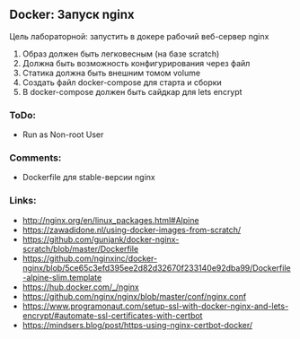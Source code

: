 ## Docker: Запуск nginx

Цель лабораторной: запустить в докере рабочий веб-сервер nginx

1. Образ должен быть легковесным (на базе scratch)
2. Должна быть возможность конфигурирования через файл
3. Статика должна быть внешним томом volume
4. Создать файл docker-compose для старта и сборки
5. В docker-compose должен быть сайдкар для lets encrypt

### ToDo:
- Run as Non-root User

### Comments:
- Dockerfile для stable-версии nginx

### Links:
- http://nginx.org/en/linux_packages.html#Alpine
- https://zawadidone.nl/using-docker-images-from-scratch/
- https://github.com/gunjank/docker-nginx-scratch/blob/master/Dockerfile
- https://github.com/nginxinc/docker-nginx/blob/5ce65c3efd395ee2d82d32670f233140e92dba99/Dockerfile-alpine-slim.template
- https://hub.docker.com/_/nginx
- https://github.com/nginx/nginx/blob/master/conf/nginx.conf
- https://www.programonaut.com/setup-ssl-with-docker-nginx-and-lets-encrypt/#automate-ssl-certificates-with-certbot
- https://mindsers.blog/post/https-using-nginx-certbot-docker/
